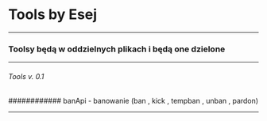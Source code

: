 # Tools by Esej

---

### Toolsy będą w oddzielnych plikach i będą one dzielone

---

###### Tools v. 0.1
############ banApi - banowanie (ban , kick , tempban , unban , pardon)

---
